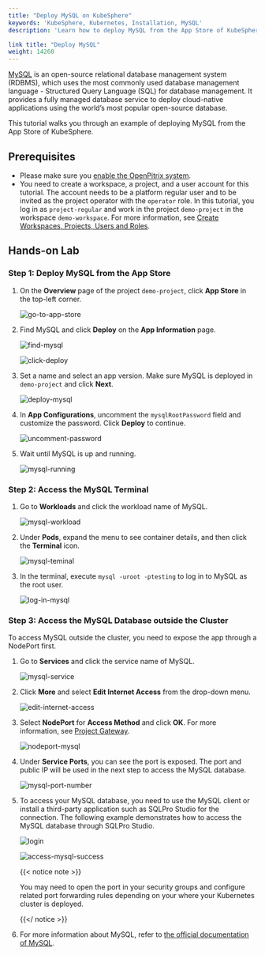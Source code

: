 ```yaml
---
title: "Deploy MySQL on KubeSphere"
keywords: 'KubeSphere, Kubernetes, Installation, MySQL'
description: 'Learn how to deploy MySQL from the App Store of KubeSphere and access its service.'

link title: "Deploy MySQL"
weight: 14260
---
```

[MySQL](https://www.mysql.com/) is an open-source relational database management system (RDBMS), which uses the most commonly used database management language - Structured Query Language (SQL) for database management. It provides a fully managed database service to deploy cloud-native applications using the world’s most popular open-source database.

This tutorial walks you through an example of deploying MySQL from the App Store of KubeSphere.

## Prerequisites

- Please make sure you [enable the OpenPitrix system](https://kubesphere.io/docs/pluggable-components/app-store/).
- You need to create a workspace, a project, and a user account for this tutorial. The account needs to be a platform regular user and to be invited as the project operator with the `operator` role. In this tutorial, you log in as `project-regular` and work in the project `demo-project` in the workspace `demo-workspace`. For more information, see [Create Workspaces, Projects, Users and Roles](../../../quick-start/create-workspace-and-project/).

## Hands-on Lab

### Step 1: Deploy MySQL from the App Store

1. On the **Overview** page of the project `demo-project`, click **App Store** in the top-left corner.

   ![go-to-app-store](/images/docs/appstore/built-in-apps/mysql-app/go-to-app-store.png)

2. Find MySQL and click **Deploy** on the **App Information** page.

   ![find-mysql](/images/docs/appstore/built-in-apps/mysql-app/find-mysql.png)

   ![click-deploy](/images/docs/appstore/built-in-apps/mysql-app/click-deploy.png)

3. Set a name and select an app version. Make sure MySQL is deployed in `demo-project` and click **Next**.

   ![deploy-mysql](/images/docs/appstore/built-in-apps/mysql-app/deploy-mysql.png)

4. In **App Configurations**, uncomment the `mysqlRootPassword` field and customize the password. Click **Deploy** to continue.

   ![uncomment-password](/images/docs/appstore/built-in-apps/mysql-app/uncomment-password.png)

5. Wait until MySQL is up and running.

   ![mysql-running](/images/docs/appstore/built-in-apps/mysql-app/mysql-running.png)

### Step 2: Access the MySQL Terminal

1. Go to **Workloads** and click the workload name of MySQL.

   ![mysql-workload](/images/docs/appstore/built-in-apps/mysql-app/mysql-workload.png)

2. Under **Pods**, expand the menu to see container details, and then click the **Terminal** icon.

   ![mysql-teminal](/images/docs/appstore/built-in-apps/mysql-app/mysql-teminal.png)

3. In the terminal, execute `mysql -uroot -ptesting` to log in to MySQL as the root user.

   ![log-in-mysql](/images/docs/appstore/built-in-apps/mysql-app/log-in-mysql.png)

### Step 3: Access the MySQL Database outside the Cluster

To access MySQL outside the cluster, you need to expose the app through a NodePort first.

1. Go to **Services** and click the service name of MySQL.

   ![mysql-service](/images/docs/appstore/built-in-apps/mysql-app/mysql-service.png)

2. Click **More** and select **Edit Internet Access** from the drop-down menu.

   ![edit-internet-access](/images/docs/appstore/built-in-apps/mysql-app/edit-internet-access.png)

3. Select **NodePort** for **Access Method** and click **OK**. For more information, see [Project Gateway](../../../project-administration/project-gateway/).

   ![nodeport-mysql](/images/docs/appstore/built-in-apps/mysql-app/nodeport-mysql.png)

4. Under **Service Ports**, you can see the port is exposed. The port and public IP will be used in the next step to access the MySQL database.

   ![mysql-port-number](/images/docs/appstore/built-in-apps/mysql-app/mysql-port-number.png)

5. To access your MySQL database, you need to use the MySQL client or install a third-party application such as SQLPro Studio for the connection. The following example demonstrates how to access the MySQL database through SQLPro Studio.

   ![login](/images/docs/appstore/built-in-apps/mysql-app/login.png)

   ![access-mysql-success](/images/docs/appstore/built-in-apps/mysql-app/access-mysql-success.png)

   {{< notice note >}}

   You may need to open the port in your security groups and configure related port forwarding rules depending on your where your Kubernetes cluster is deployed.

   {{</ notice >}} 

6. For more information about MySQL, refer to [the official documentation of MySQL](https://dev.mysql.com/doc/).
